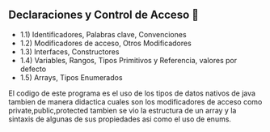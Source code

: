 
## Declaraciones y Control de Acceso 🔑
- 1.1) Identificadores, Palabras clave, Convenciones
- 1.2) Modificadores de acceso, Otros Modificadores
- 1.3) Interfaces, Constructores
- 1.4) Variables, Rangos, Tipos Primitivos y Referencia, valores por defecto
- 1.5) Arrays, Tipos Enumerados

El codigo de este programa es el uso de los tipos de datos nativos de java  tambien de manera didactica cuales son los modificadores de acceso  como private,public,protected tambien se vio la estructura de un array y la sintaxis de algunas de sus propiedades asi como el uso de enums.
